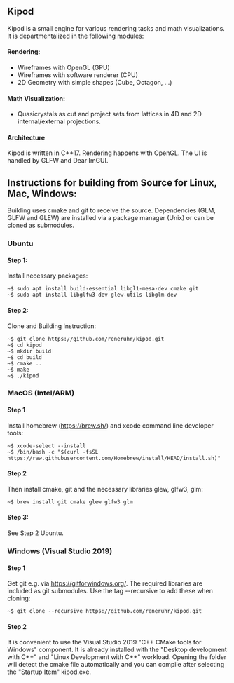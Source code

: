 

## Kipod

Kipod is a small engine for various rendering tasks and math visualizations.
It is departmentalized in the following modules:

#### Rendering:
* Wireframes with OpenGL (GPU)
* Wireframes with software renderer (CPU)
* 2D Geometry with simple shapes (Cube, Octagon, ...)

#### Math Visualization:
* Quasicrystals as cut and project sets from lattices in 4D and 2D internal/external projections.
  
#### Architecture
Kipod is written in C++17. Rendering happens with OpenGL. The UI is handled by GLFW and Dear ImGUI.



## Instructions for building from Source for Linux, Mac, Windows:

Building uses cmake and git to receive the source. Dependencies (GLM, GLFW and GLEW) are installed via a package manager (Unix) or can be cloned as submodules.

### Ubuntu

#### Step 1:
Install necessary packages:

```console
~$ sudo apt install build-essential libgl1-mesa-dev cmake git 
~$ sudo apt install libglfw3-dev glew-utils libglm-dev
```

#### Step 2: 
Clone and Building Instruction:

```console
~$ git clone https://github.com/reneruhr/kipod.git
~$ cd kipod
~$ mkdir build
~$ cd build
~$ cmake ..
~$ make
~$ ./kipod
```


### MacOS (Intel/ARM)

#### Step 1
Install homebrew (https://brew.sh/) and xcode command line developer tools:

```console
~$ xcode-select --install
~$ /bin/bash -c "$(curl -fsSL https://raw.githubusercontent.com/Homebrew/install/HEAD/install.sh)"
```
#### Step 2
Then install cmake, git and the necessary libraries glew, glfw3, glm:

```console
~$ brew install git cmake glew glfw3 glm
```

#### Step 3: 
See Step 2 Ubuntu.


### Windows (Visual Studio 2019)

#### Step 1
Get git e.g. via https://gitforwindows.org/.
The required libraries are included as git submodules. Use the tag --recursive to add these when cloning:

```console
~$ git clone --recursive https://github.com/reneruhr/kipod.git
```

#### Step 2
It is convenient to use the Visual Studio 2019 "C++ CMake tools for Windows" component. It is already installed with the 
"Desktop development with C++" and "Linux Development with C++" workload.
Opening the folder will detect the cmake file automatically and you can compile after selecting the "Startup Item" kipod.exe.

